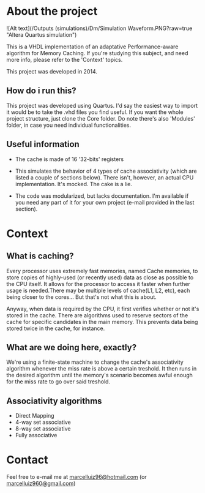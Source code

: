 # About the project

![Alt text](/Outputs (simulations)/Dm/Simulation Waveform.PNG?raw=true "Altera Quartus simulation")

This is a VHDL implementation of an adaptative Performance-aware algorithm for Memory Caching. If you're studying this subject, and need more info, please refer to the 'Context' topics.

This project was developed in 2014.

## How do i run this?

This project was developed using Quartus. I'd say the easiest way to import it would be to take the .vhd files you find useful. If you want the whole project structure, just clone the Core folder. Do note there's also 'Modules' folder, in case you need individual functionalities.

## Useful information

- The cache is made of 16 '32-bits' registers

- This simulates the behavior of 4 types of cache associativity (which are listed a couple of sections below). There isn't, however, an actual CPU implementation. It's mocked. The cake is a lie.

- The code was modularized, but lacks documentation. I'm available if you need any part of it for your own project (e-mail provided in the last section).

# Context


## What is caching?

Every processor uses extremely fast memories, named Cache memories, to store copies of highly-used (or recently used) data as close as possible to the CPU itself. It allows for the processor to access it faster when further usage is needed.There may be multiple levels of cache(L1, L2, etc), each being closer to the cores... But that's not what this is about.

Anyway, when data is required by the CPU, it first verifies whether or not it's stored in the cache. There are algorithms used to reserve sectors of the cache for specific candidates in the main memory. This prevents data being stored twice in the cache, for instance.

## What are we doing here, exactly?

We're using a finite-state machine to change the cache's associativity algorithm whenever the miss rate is above a certain treshold. It then runs in the desired algorithm until the memory's scenario becomes awful enough for the miss rate to go over said treshold.

## Associativity algorithms

- Direct Mapping
- 4-way set associative
- 8-way set associative
- Fully associative

# Contact

Feel free to e-mail me at marcelluiz96@hotmail.com (or marcelluiz960@gmail.com)